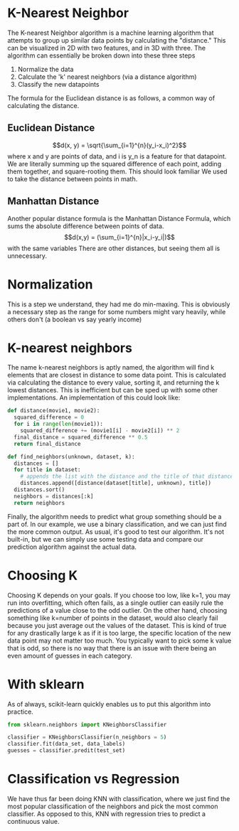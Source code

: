 # K-Nearest Neighbor
The K-nearest Neighbor algorithm is a machine learning algorithm that attempts to group up similar data points by calculating the "distance."
This can be visualized in 2D with two features, and in 3D with three. The algorithm can essentially be broken down into these three steps
1. Normalize the data
2. Calculate the 'k' nearest neighbors (via a distance algorithm)
3. Classify the new datapoints

The formula for the Euclidean distance is as follows, a common way of calculating the distance. 
## Euclidean Distance
$$d(x, y) = \sqrt{\sum_{i=1}^{n}(y_i-x_i)^2}$$ where x and y are points of data, and i is y_n is a feature for that datapoint.  
We are literally summing up the squared difference of each point, adding them together, and square-rooting them. This should look familiar
We used to take the distance between points in math.
## Manhattan Distance
Another popular distance formula is the Manhattan Distance Formula, which sums the absolute difference between points of data.
$$d(x,y) = (\sum_{i=1}^{n}|x_i-y_i|)$$ with the same variables
There are other distances, but seeing them all is unnecessary.

# Normalization
This is a step we understand, they had me do min-maxing. This is obviously a necessary step as the range for some numbers might vary heavily, while others don't (a boolean vs say yearly income)

# K-nearest neighbors
The name k-nearest neighbors is aptly named, the algorithm will find k elements that are closest in distance to some data point. This is calculated via calculating the distance to every value, sorting it, and returning the k lowest distances. This is inefficient but can be sped up with some other implementations. An implementation of this could look like:
```Python
def distance(movie1, movie2):
  squared_difference = 0
  for i in range(len(movie1)):
    squared_difference += (movie1[i] - movie2[i]) ** 2
  final_distance = squared_difference ** 0.5
  return final_distance

def find_neighbors(unknown, dataset, k):
  distances = []
  for title in dataset:
    # appends the list with the distance and the title of that distance
    distances.append([distance(dataset[title], unknown), title])
  distances.sort()
  neighbors = distances[:k]
  return neighbors
```
Finally, the algorithm needs to predict what group something should be a part of. In our example, we use a binary classification, and we can just find the more common output. 
As usual, it's good to test our algorithm. It's not built-in, but we can simply use some testing data and compare our prediction algorithm against the actual data.

# Choosing K
Choosing K depends on your goals. If you choose too low, like k=1, you may run into overfitting, which often fails, as a single outlier can easily rule the predictions of a value close to the odd outlier. On the other hand, choosing something like k=number of points in the dataset, would also clearly fail because you just average out the values of the dataset. This is kind of true for any drastically large k as if it is too large, the specific location of the new data point may not matter too much. You typically want to pick some k value that is odd, so there is no way that there is an issue with there being an even amount of guesses in each category. 

# With sklearn
As of always, scikit-learn quickly enables us to put this algorithm into practice. 

```Python
from sklearn.neighbors import KNeighborsClassifier

classifier = KNeighborsClassifier(n_neighbors = 5)
classifier.fit(data_set, data_labels)
guesses = classifier.predit(test_set)
```

# Classification vs Regression
We have thus far been doing KNN with classification, where we just find the most popular classification of the neighbors and pick the most common classifier. As opposed to this, KNN with regression tries to predict a continuous value. 

